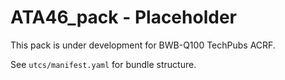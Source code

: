 # ATA46_pack - Placeholder

This pack is under development for BWB-Q100 TechPubs ACRF.

See `utcs/manifest.yaml` for bundle structure.
